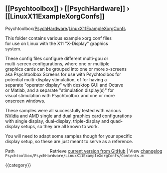 ## [[Psychtoolbox]] &#8250; [[PsychHardware]] &#8250; [[LinuxX11ExampleXorgConfs]]

Psychtoolbox/[PsychHardware](PsychHardware)/[LinuxX11ExampleXorgConfs](LinuxX11ExampleXorgConfs)  
  
This folder contains various example xorg.conf files  
for use on Linux with the X11 "X-Display" graphics  
system.  
  
These config files configure different multi-gpu or  
multi-screen configurations, where one or multiple  
graphics cards can be grouped into one or more x-screens  
aka Psychtoolbox Screens for use with Psychtoolbox for  
potential multi-display stimulation, of for having a  
separate "operator display" with desktop GUI and Octave  
or Matlab, and a separate "stimulation display(s)" for  
visual stimulation with Psychtoolbox and one or more  
onscreen windows.  
  
These samples were all successfully tested with various  
[NVidia](NVidia) and AMD single and dual graphics card configurations  
with single display, dual-display, triple-display and quad-  
display setups, so they are all known to work.  
  
You will need to adapt some samples though for your specific  
display setup, so these are just meant to serve as a reference.  
  




<div class="code_header" style="text-align:right;">
  <span style="float:left;">Path&nbsp;&nbsp;</span> <span class="counter">Retrieve <a href=
  "https://raw.github.com/Psychtoolbox-3/Psychtoolbox-3/beta/Psychtoolbox/PsychHardware/LinuxX11ExampleXorgConfs/Contents.m">current version from GitHub</a> | View <a href=
  "https://github.com/Psychtoolbox-3/Psychtoolbox-3/commits/beta/Psychtoolbox/PsychHardware/LinuxX11ExampleXorgConfs/Contents.m">changelog</a></span>
</div>
<div class="code">
  <code>Psychtoolbox/PsychHardware/LinuxX11ExampleXorgConfs/Contents.m</code>
</div>

{{category}}
